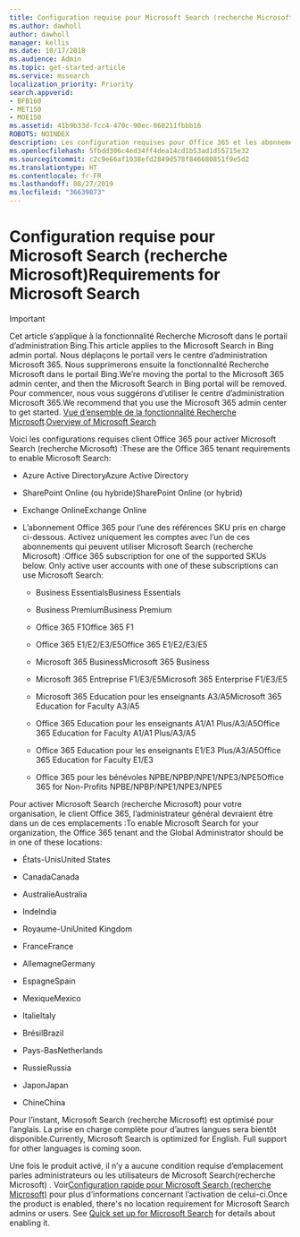 ```yaml
---
title: Configuration requise pour Microsoft Search (recherche Microsoft)
ms.author: dawholl
author: dawholl
manager: kellis
ms.date: 10/17/2018
ms.audience: Admin
ms.topic: get-started-article
ms.service: mssearch
localization_priority: Priority
search.appverid:
- BFB160
- MET150
- MOE150
ms.assetid: 41b9b33d-fcc4-470c-90ec-068211fbbb16
ROBOTS: NOINDEX
description: Les configuration requises pour Office 365 et les abonnements sont nécessaires pour activer Microsoft Search (recherche Microsoft)
ms.openlocfilehash: 5fbdd306c4ed34ff4dea14cd1b53ad1d55715e32
ms.sourcegitcommit: c2c9e66af1038efd2849d578f846680851f9e5d2
ms.translationtype: HT
ms.contentlocale: fr-FR
ms.lasthandoff: 08/27/2019
ms.locfileid: "36639873"
---
```

# <a name="requirements-for-microsoft-search"></a><span data-ttu-id="af172-103">Configuration requise pour Microsoft Search (recherche Microsoft)</span><span class="sxs-lookup"><span data-stu-id="af172-103">Requirements for Microsoft Search</span></span>

> [!IMPORTANT]
> <span data-ttu-id="af172-104">Cet article s’applique à la fonctionnalité Recherche Microsoft dans le portail d’administration Bing.</span><span class="sxs-lookup"><span data-stu-id="af172-104">This article applies to the Microsoft Search in Bing admin portal.</span></span> <span data-ttu-id="af172-105">Nous déplaçons le portail vers le centre d’administration Microsoft 365. Nous supprimerons ensuite la fonctionnalité Recherche Microsoft dans le portail Bing.</span><span class="sxs-lookup"><span data-stu-id="af172-105">We’re moving the portal to the Microsoft 365 admin center, and then the Microsoft Search in Bing portal will be removed.</span></span> <span data-ttu-id="af172-106">Pour commencer, nous vous suggérons d’utiliser le centre d’administration Microsoft 365.</span><span class="sxs-lookup"><span data-stu-id="af172-106">We recommend that you use the Microsoft 365 admin center to get started.</span></span> <span data-ttu-id="af172-107">[Vue d’ensemble de la fonctionnalité Recherche Microsoft](overview-microsoft-search.md).</span><span class="sxs-lookup"><span data-stu-id="af172-107">[Overview of Microsoft Search](overview-microsoft-search.md)</span></span>

<span data-ttu-id="af172-108">Voici les configurations requises client Office 365 pour activer Microsoft Search (recherche Microsoft) :</span><span class="sxs-lookup"><span data-stu-id="af172-108">These are the Office 365 tenant requirements to enable Microsoft Search:</span></span> 
  
- <span data-ttu-id="af172-109">Azure Active Directory</span><span class="sxs-lookup"><span data-stu-id="af172-109">Azure Active Directory</span></span>
    
- <span data-ttu-id="af172-110">SharePoint Online (ou hybride)</span><span class="sxs-lookup"><span data-stu-id="af172-110">SharePoint Online (or hybrid)</span></span>
    
- <span data-ttu-id="af172-111">Exchange Online</span><span class="sxs-lookup"><span data-stu-id="af172-111">Exchange Online</span></span>
    
- <span data-ttu-id="af172-p102">L’abonnement Office 365 pour l’une des références SKU pris en charge ci-dessous. Activez uniquement les comptes avec l’un de ces abonnements qui peuvent utiliser Microsoft Search (recherche Microsoft) :</span><span class="sxs-lookup"><span data-stu-id="af172-p102">Office 365 subscription for one of the supported SKUs below. Only active user accounts with one of these subscriptions can use Microsoft Search:</span></span>
    
  - <span data-ttu-id="af172-114">Business Essentials</span><span class="sxs-lookup"><span data-stu-id="af172-114">Business Essentials</span></span>
    
  - <span data-ttu-id="af172-115">Business Premium</span><span class="sxs-lookup"><span data-stu-id="af172-115">Business Premium</span></span>
    
  - <span data-ttu-id="af172-116">Office 365 F1</span><span class="sxs-lookup"><span data-stu-id="af172-116">Office 365 F1</span></span>
    
  - <span data-ttu-id="af172-117">Office 365 E1/E2/E3/E5</span><span class="sxs-lookup"><span data-stu-id="af172-117">Office 365 E1/E2/E3/E5</span></span>
    
  - <span data-ttu-id="af172-118">Microsoft 365 Business</span><span class="sxs-lookup"><span data-stu-id="af172-118">Microsoft 365 Business</span></span>
    
  - <span data-ttu-id="af172-119">Microsoft 365 Entreprise F1/E3/E5</span><span class="sxs-lookup"><span data-stu-id="af172-119">Microsoft 365 Enterprise F1/E3/E5</span></span>
    
  - <span data-ttu-id="af172-120">Microsoft 365 Education pour les enseignants A3/A5</span><span class="sxs-lookup"><span data-stu-id="af172-120">Microsoft 365 Education for Faculty A3/A5</span></span>
    
  - <span data-ttu-id="af172-121">Office 365 Education pour les enseignants A1/A1 Plus/A3/A5</span><span class="sxs-lookup"><span data-stu-id="af172-121">Office 365 Education for Faculty A1/A1 Plus/A3/A5</span></span>
    
  - <span data-ttu-id="af172-122">Office 365 Education pour les enseignants E1/E3 Plus/A3/A5</span><span class="sxs-lookup"><span data-stu-id="af172-122">Office 365 Education for Faculty E1/E3</span></span>
    
  - <span data-ttu-id="af172-123">Office 365 pour les bénévoles NPBE/NPBP/NPE1/NPE3/NPE5</span><span class="sxs-lookup"><span data-stu-id="af172-123">Office 365 for Non-Profits NPBE/NPBP/NPE1/NPE3/NPE5</span></span>
    
<span data-ttu-id="af172-124">Pour activer Microsoft Search (recherche Microsoft) pour votre organisation, le client Office 365, l’administrateur général devraient être dans un de ces emplacements :</span><span class="sxs-lookup"><span data-stu-id="af172-124">To enable Microsoft Search for your organization, the Office 365 tenant and the Global Administrator should be in one of these locations:</span></span>
  
- <span data-ttu-id="af172-125">États-Unis</span><span class="sxs-lookup"><span data-stu-id="af172-125">United States</span></span>
    
- <span data-ttu-id="af172-126">Canada</span><span class="sxs-lookup"><span data-stu-id="af172-126">Canada</span></span>
    
- <span data-ttu-id="af172-127">Australie</span><span class="sxs-lookup"><span data-stu-id="af172-127">Australia</span></span>
    
- <span data-ttu-id="af172-128">Inde</span><span class="sxs-lookup"><span data-stu-id="af172-128">India</span></span>
    
- <span data-ttu-id="af172-129">Royaume-Uni</span><span class="sxs-lookup"><span data-stu-id="af172-129">United Kingdom</span></span>
    
- <span data-ttu-id="af172-130">France</span><span class="sxs-lookup"><span data-stu-id="af172-130">France</span></span>
    
- <span data-ttu-id="af172-131">Allemagne</span><span class="sxs-lookup"><span data-stu-id="af172-131">Germany</span></span>
  
- <span data-ttu-id="af172-132">Espagne</span><span class="sxs-lookup"><span data-stu-id="af172-132">Spain</span></span>
    
- <span data-ttu-id="af172-133">Mexique</span><span class="sxs-lookup"><span data-stu-id="af172-133">Mexico</span></span>
    
- <span data-ttu-id="af172-134">Italie</span><span class="sxs-lookup"><span data-stu-id="af172-134">Italy</span></span>
    
- <span data-ttu-id="af172-135">Brésil</span><span class="sxs-lookup"><span data-stu-id="af172-135">Brazil</span></span>
    
- <span data-ttu-id="af172-136">Pays-Bas</span><span class="sxs-lookup"><span data-stu-id="af172-136">Netherlands</span></span>
    
- <span data-ttu-id="af172-137">Russie</span><span class="sxs-lookup"><span data-stu-id="af172-137">Russia</span></span>
    
- <span data-ttu-id="af172-138">Japon</span><span class="sxs-lookup"><span data-stu-id="af172-138">Japan</span></span>

- <span data-ttu-id="af172-139">Chine</span><span class="sxs-lookup"><span data-stu-id="af172-139">China</span></span>
 
<span data-ttu-id="af172-p103">Pour l’instant, Microsoft Search (recherche Microsoft) est optimisé pour l’anglais. La prise en charge complète pour d’autres langues sera bientôt disponible.</span><span class="sxs-lookup"><span data-stu-id="af172-p103">Currently, Microsoft Search is optimized for English. Full support for other languages is coming soon.</span></span>

<span data-ttu-id="af172-p104">Une fois le produit activé, il n’y a aucune condition requise d’emplacement parles administrateurs ou les utilisateurs de Microsoft Search(recherche Microsoft) . Voir[Configuration rapide pour Microsoft Search (recherche Microsoft)](quick-set-up.md) pour plus d’informations concernant l’activation de celui-ci.</span><span class="sxs-lookup"><span data-stu-id="af172-p104">Once the product is enabled, there's no location requirement for Microsoft Search admins or users. See [Quick set up for Microsoft Search](quick-set-up.md) for details about enabling it.</span></span> 

  

